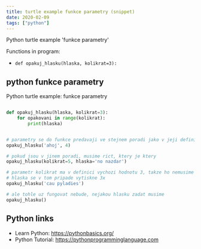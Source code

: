```yaml
---
title: turtle example funkce parametry (snippet)
date: 2020-02-09
tags: ["python"]
---
```

Python turtle example 'funkce parametry'

Functions in program: 
* `def opakuj_hlasku(hlaska, kolikrat=3):`

## python funkce parametry

Python turtle example: funkce parametry

```python

def opakuj_hlasku(hlaska, kolikrat=3):
    for opakovani in range(kolikrat):
        print(hlaska)


# parametry se do funkce predavaji ve stejnem poradi jako v jeji definici
opakuj_hlasku('ahoj', 4)

# pokud jsou v jinem poradi, musime rict, ktery je ktery
opakuj_hlasku(kolikrat=5, hlaska='no nazdar')

# parametr kolikrat ma v definici vychozi hodnotu 3, takze ho nemusime zadavat
# hlaska se v tom pripade vytiskne 3x
opakuj_hlasku('cau pyladies')

# ale tohle uz fungovat nebude, nejakou hlasku zadat musime
opakuj_hlasku()


```

## Python links

- Learn Python: https://pythonbasics.org/
- Python Tutorial: https://pythonprogramminglanguage.com
